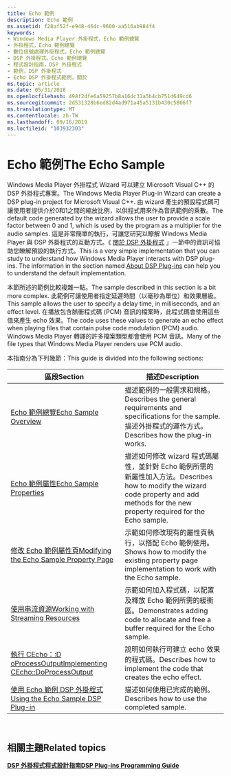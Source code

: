 ```yaml
---
title: Echo 範例
description: Echo 範例
ms.assetid: f28af52f-e948-464c-9600-aa516ab984f4
keywords:
- Windows Media Player 外掛程式，Echo 範例總覽
- 外掛程式，Echo 範例總覽
- 數位信號處理外掛程式，Echo 範例總覽
- DSP 外掛程式，Echo 範例總覽
- 程式設計指南，DSP 外掛程式
- 範例，DSP 外掛程式
- Echo DSP 外掛程式範例，關於
ms.topic: article
ms.date: 05/31/2018
ms.openlocfilehash: 498f2dfe6a59257b8a16dc31a5b4cb751d649cd6
ms.sourcegitcommit: 2d531328b6ed82d4ad971a45a5131b430c5866f7
ms.translationtype: MT
ms.contentlocale: zh-TW
ms.lasthandoff: 09/16/2019
ms.locfileid: "103932303"
---
```

# <a name="the-echo-sample"></a><span data-ttu-id="de253-110">Echo 範例</span><span class="sxs-lookup"><span data-stu-id="de253-110">The Echo Sample</span></span>

<span data-ttu-id="de253-111">Windows Media Player 外掛程式 Wizard 可以建立 Microsoft Visual C++ 的 DSP 外掛程式專案。</span><span class="sxs-lookup"><span data-stu-id="de253-111">The Windows Media Player Plug-in Wizard can create a DSP plug-in project for Microsoft Visual C++.</span></span> <span data-ttu-id="de253-112">由 wizard 產生的預設程式碼可讓使用者提供介於0和1之間的縮放比例，以供程式用來作為音訊範例的乘數。</span><span class="sxs-lookup"><span data-stu-id="de253-112">The default code generated by the wizard allows the user to provide a scale factor between 0 and 1, which is used by the program as a multiplier for the audio samples.</span></span> <span data-ttu-id="de253-113">這是非常簡單的執行，可讓您研究以瞭解 Windows Media Player 與 DSP 外掛程式的互動方式。《 [關於 DSP 外掛程式](about-dsp-plug-ins.md) 」一節中的資訊可協助您瞭解預設的執行方式。</span><span class="sxs-lookup"><span data-stu-id="de253-113">This is a very simple implementation that you can study to understand how Windows Media Player interacts with DSP plug-ins. The information in the section named [About DSP Plug-ins](about-dsp-plug-ins.md) can help you to understand the default implementation.</span></span>

<span data-ttu-id="de253-114">本節所述的範例比較複雜一點。</span><span class="sxs-lookup"><span data-stu-id="de253-114">The sample described in this section is a bit more complex.</span></span> <span data-ttu-id="de253-115">此範例可讓使用者指定延遲時間（以毫秒為單位）和效果層級。</span><span class="sxs-lookup"><span data-stu-id="de253-115">This sample allows the user to specify a delay time, in milliseconds, and an effect level.</span></span> <span data-ttu-id="de253-116">在播放包含脈衝程式碼 (PCM) 音訊的檔案時，此程式碼會使用這些值來產生 echo 效果。</span><span class="sxs-lookup"><span data-stu-id="de253-116">The code uses these values to generate an echo effect when playing files that contain pulse code modulation (PCM) audio.</span></span> <span data-ttu-id="de253-117">Windows Media Player 轉譯的許多檔案類型都會使用 PCM 音訊。</span><span class="sxs-lookup"><span data-stu-id="de253-117">Many of the file types that Windows Media Player renders use PCM audio.</span></span>

<span data-ttu-id="de253-118">本指南分為下列幾節：</span><span class="sxs-lookup"><span data-stu-id="de253-118">This guide is divided into the following sections:</span></span>



| <span data-ttu-id="de253-119">區段</span><span class="sxs-lookup"><span data-stu-id="de253-119">Section</span></span>                                                                                | <span data-ttu-id="de253-120">描述</span><span class="sxs-lookup"><span data-stu-id="de253-120">Description</span></span>                                                                                                         |
|----------------------------------------------------------------------------------------|---------------------------------------------------------------------------------------------------------------------|
| [<span data-ttu-id="de253-121">Echo 範例總覽</span><span class="sxs-lookup"><span data-stu-id="de253-121">Echo Sample Overview</span></span>](echo-sample-overview.md)                                       | <span data-ttu-id="de253-122">描述範例的一般需求和規格。</span><span class="sxs-lookup"><span data-stu-id="de253-122">Describes the general requirements and specifications for the sample.</span></span> <span data-ttu-id="de253-123">描述外掛程式的運作方式。</span><span class="sxs-lookup"><span data-stu-id="de253-123">Describes how the plug-in works.</span></span>              |
| [<span data-ttu-id="de253-124">Echo 範例屬性</span><span class="sxs-lookup"><span data-stu-id="de253-124">Echo Sample Properties</span></span>](echo-sample-properties.md)                                   | <span data-ttu-id="de253-125">描述如何修改 wizard 程式碼屬性，並針對 Echo 範例所需的新屬性加入方法。</span><span class="sxs-lookup"><span data-stu-id="de253-125">Describes how to modify the wizard code property and add methods for the new property required for the Echo sample.</span></span> |
| [<span data-ttu-id="de253-126">修改 Echo 範例屬性頁</span><span class="sxs-lookup"><span data-stu-id="de253-126">Modifying the Echo Sample Property Page</span></span>](modifying-the-echo-sample-property-page.md) | <span data-ttu-id="de253-127">示範如何修改現有的屬性頁執行，以搭配 Echo 範例使用。</span><span class="sxs-lookup"><span data-stu-id="de253-127">Shows how to modify the existing property page implementation to work with the Echo sample.</span></span>                         |
| [<span data-ttu-id="de253-128">使用串流資源</span><span class="sxs-lookup"><span data-stu-id="de253-128">Working with Streaming Resources</span></span>](working-with-streaming-resources.md)               | <span data-ttu-id="de253-129">示範如何加入程式碼，以配置及釋放 Echo 範例所需的緩衝區。</span><span class="sxs-lookup"><span data-stu-id="de253-129">Demonstrates adding code to allocate and free a buffer required for the Echo sample.</span></span>                                |
| [<span data-ttu-id="de253-130">執行 CEcho：:D oProcessOutput</span><span class="sxs-lookup"><span data-stu-id="de253-130">Implementing CEcho::DoProcessOutput</span></span>](implementing-cecho--doprocessoutput.md)         | <span data-ttu-id="de253-131">說明如何執行可建立 echo 效果的程式碼。</span><span class="sxs-lookup"><span data-stu-id="de253-131">Describes how to implement the code that creates the echo effect.</span></span>                                                   |
| [<span data-ttu-id="de253-132">使用 Echo 範例 DSP 外掛程式</span><span class="sxs-lookup"><span data-stu-id="de253-132">Using the Echo Sample DSP Plug-in</span></span>](using-the-echo-sample-dsp-plug-in.md)             | <span data-ttu-id="de253-133">描述如何使用已完成的範例。</span><span class="sxs-lookup"><span data-stu-id="de253-133">Describes how to use the completed sample.</span></span>                                                                          |



 

## <a name="related-topics"></a><span data-ttu-id="de253-134">相關主題</span><span class="sxs-lookup"><span data-stu-id="de253-134">Related topics</span></span>

<dl> <dt>

[<span data-ttu-id="de253-135">**DSP 外掛程式程式設計指南**</span><span class="sxs-lookup"><span data-stu-id="de253-135">**DSP Plug-ins Programming Guide**</span></span>](dsp-plug-ins-programming-guide.md)
</dt> </dl>

 

 




